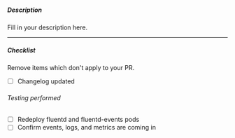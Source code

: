 ##### Description

Fill in your description here.

---

##### Checklist

Remove items which don't apply to your PR.

- [ ] Changelog updated

###### Testing performed

- [ ] Redeploy fluentd and fluentd-events pods
- [ ] Confirm events, logs, and metrics are coming in
